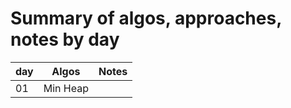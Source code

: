 # Summary of algos, approaches, notes by day

| day | Algos | Notes |
| --- | --- | --- |
| 01 | Min Heap | |